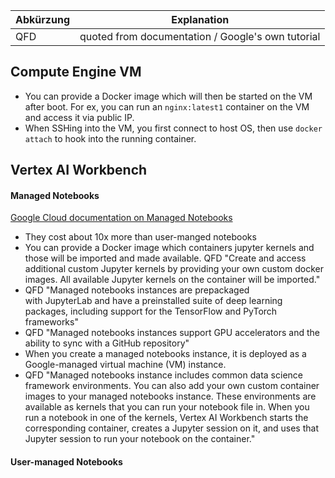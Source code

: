 | Abkürzung | Explanation |
| ----|----|
| QFD | quoted from documentation / Google's own tutorial |


## Compute Engine VM
- You can provide a Docker image which will then be started on the VM after boot. For ex, you can run an `nginx:latest1` container on the VM and access it via public IP.
- When SSHing into the VM, you first connect to host OS, then use `docker attach` to hook into the running container.

## Vertex AI Workbench

#### Managed Notebooks

[Google Cloud documentation on Managed Notebooks](https://cloud.google.com/vertex-ai/docs/workbench/managed/introduction)

- They cost about 10x more than user-manged notebooks
- You can provide a Docker image which containers jupyter kernels and those will be imported and made available. QFD "Create and access additional custom Jupyter kernels by providing your own custom docker images. All available Jupyter kernels on the container will be imported."
- QFD "Managed notebooks instances are prepackaged with JupyterLab and have a preinstalled suite of deep learning packages, including support for the TensorFlow and PyTorch frameworks"
- QFD "Managed notebooks instances support GPU accelerators and the ability to sync with a GitHub repository"
- When you create a managed notebooks instance, it is deployed as a Google-managed virtual machine (VM) instance.
- QFD "Managed notebooks instance includes common data science framework environments. You can also add your own custom container images to your managed notebooks instance. These environments are available as kernels that you can run your notebook file in. When you run a notebook in one of the kernels, Vertex AI Workbench starts the corresponding container, creates a Jupyter session on it, and uses that Jupyter session to run your notebook on the container."

#### User-managed Notebooks
